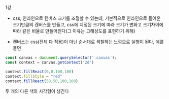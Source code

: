

1강
* css, 인라인으로 캔버스 크기를 조절할 수 있는데, 기본적으로 인라인으로 들어온 크기만큼의 캔버스를 만들고, css에 지정된 크기에 따라 크기가 변화고 크기차이에 따라 같은 비율로 만들어진다(그 이유는 고해상도를 표현하기 위해)

* 캔버스는 css(전체 다 적용)이 아닌 순서대로 색칠하는 느낌으로 실행이 된다, 예를들면

```js
const canvas = document.querySelector('.canvas');
const context = canvas.getContext('2d')

context.fillReact(0,0,100,100)
context.fillStyle = "red"
context.fillReact(50,50,100,100)
```
두 개의 다른 색의 사각형이 생긴다

